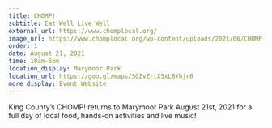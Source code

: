 ```yaml
---
title: CHOMP!
subtitle: Eat Well Live Well
external_url: https://www.chomplocal.org/
image_url: https://www.chomplocal.org/wp-content/uploads/2021/06/CHOMP-Site-1200x628-1.png?uupdatedAt=1628230081389
order: 1
date: August 21, 2021
time: 10am-6pm
location_display: Marymoor Park
location_url: https://goo.gl/maps/SGZvZrtXSxL8Yhjr6
more_display: Event Website
---
```


King County’s CHOMP! returns to Marymoor Park August 21st, 2021 for a full day of local food, hands-on activities and live music!
